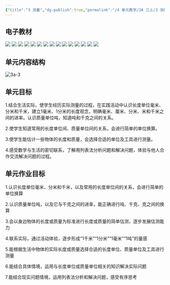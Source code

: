 ```yaml
---
{"title":"3 测量","dg-publish":true,"permalink":"/4 单元教学/3A 三上/3 测量/","dgPassFrontmatter":true,"noteIcon":""}
---
```





## 电子教材

<p class="grid-4">
	<img loading="lazy" decoding="async" src="https://download.pep.com.cn/xsxjc/22xjcsx31x/files/mobile/27.jpg">
	<img loading="lazy" decoding="async" src="https://download.pep.com.cn/xsxjc/22xjcsx31x/files/mobile/28.jpg">
	<img loading="lazy" decoding="async" src="https://download.pep.com.cn/xsxjc/22xjcsx31x/files/mobile/29.jpg">
	<img loading="lazy" decoding="async" src="https://download.pep.com.cn/xsxjc/22xjcsx31x/files/mobile/30.jpg">
	<img loading="lazy" decoding="async" src="https://download.pep.com.cn/xsxjc/22xjcsx31x/files/mobile/31.jpg">
	<img loading="lazy" decoding="async" src="https://download.pep.com.cn/xsxjc/22xjcsx31x/files/mobile/32.jpg">
	<img loading="lazy" decoding="async" src="https://download.pep.com.cn/xsxjc/22xjcsx31x/files/mobile/33.jpg">
	<img loading="lazy" decoding="async" src="https://download.pep.com.cn/xsxjc/22xjcsx31x/files/mobile/34.jpg">
	<img loading="lazy" decoding="async" src="https://download.pep.com.cn/xsxjc/22xjcsx31x/files/mobile/35.jpg">
	<img loading="lazy" decoding="async" src="https://download.pep.com.cn/xsxjc/22xjcsx31x/files/mobile/36.jpg">
	<img loading="lazy" decoding="async" src="https://download.pep.com.cn/xsxjc/22xjcsx31x/files/mobile/37.jpg">
	<img loading="lazy" decoding="async" src="https://download.pep.com.cn/xsxjc/22xjcsx31x/files/mobile/38.jpg">
	<img loading="lazy" decoding="async" src="https://download.pep.com.cn/xsxjc/22xjcsx31x/files/mobile/39.jpg">
	<img loading="lazy" decoding="async" src="https://download.pep.com.cn/xsxjc/22xjcsx31x/files/mobile/40.jpg">
	<img loading="lazy" decoding="async" src="https://download.pep.com.cn/xsxjc/22xjcsx31x/files/mobile/41.jpg">
</p>

## 单元内容结构

![3a-3](https://r2.edui123.com/2023/05/3a-3.png)

## 单元目标

1.结合生活实际，使学生经历实际测量的过程，在实践活动中认识长度单位毫米、分米和千米，建立1毫米、1分米的长度观念，明确毫米、厘米、分米、米和千米之间的进率。认识质量单位吨，知道吨和千克之间的关系。

2.使学生知道常用的长度单位间、质量单位间的关系，会进行简单的单位换算。

3.使学生能估计一些物体的长度和质量，会选择合适的单位及工具进行测量。

4.感受数学与生活的密切联系，了解用列表法分析问题和解决问题，体验与他人合作交流解决问题的过程。

## 单元作业目标

1.认识长度单位毫米、分米和千米，以及常用的长度单位间的关系，会进行简单的单位换算

2.认识质量单位吨，以及它与千克之间的进率，能正确进行吨、千克、克之间的换算

3.会以身边物体的长度或质量为标准进行长度或质量的简单估测，逐步发展估测能力

4.联系实际，通过活动体验，逐步形成“1千米”“1分米”“1毫米”“1吨”的量感

5.能根据生活中物体的实际长度或质量选择合适的长度单位、质量单位及工具进行测量

6.能结合具体情境，运用与长度单位或质量单位相关的知识解决实际问题

7.能结合现实问题情境，运用列表法分析和解决问题，感受有序思考

